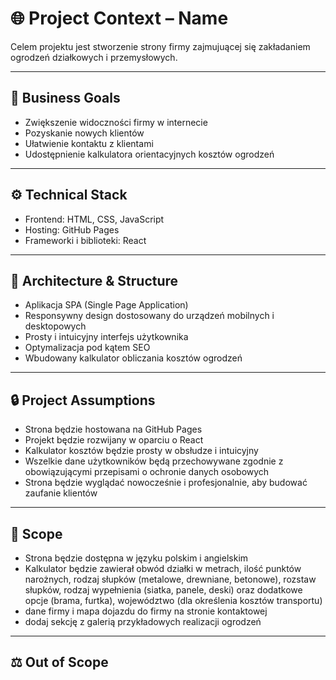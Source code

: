 
# 🌐 Project Context – Name

Celem projektu jest stworzenie strony firmy zajmujuącej się zakładaniem ogrodzeń działkowych i przemysłowych.

---
## 🧭 Business Goals
- Zwiększenie widoczności firmy w internecie
- Pozyskanie nowych klientów
- Ułatwienie kontaktu z klientami
- Udostępnienie kalkulatora orientacyjnych kosztów ogrodzeń

---
## ⚙️ Technical Stack

- Frontend: HTML, CSS, JavaScript
- Hosting: GitHub Pages
- Frameworki i biblioteki: React

---

## 🧩 Architecture & Structure

- Aplikacja SPA (Single Page Application)
- Responsywny design dostosowany do urządzeń mobilnych i desktopowych
- Prosty i intuicyjny interfejs użytkownika
- Optymalizacja pod kątem SEO
- Wbudowany kalkulator obliczania kosztów ogrodzeń

---
## 🔒 Project Assumptions
- Strona będzie hostowana na GitHub Pages
- Projekt będzie rozwijany w oparciu o React
- Kalkulator kosztów będzie prosty w obsłudze i intuicyjny
- Wszelkie dane użytkowników będą przechowywane zgodnie z obowiązującymi przepisami o ochronie danych osobowych
- Strona będzie wyglądać nowocześnie i profesjonalnie, aby budować zaufanie klientów


---
## 🧠 Scope
- Strona będzie dostępna w języku polskim i angielskim
- Kalkulator będzie zawierał obwód działki w metrach, ilość punktów narożnych, rodzaj słupków (metalowe, drewniane, betonowe), rozstaw słupków, rodzaj wypełnienia (siatka, panele, deski) oraz dodatkowe opcje (brama, furtka), województwo (dla określenia kosztów transportu)
- dane firmy i mapa dojazdu do firmy na stronie kontaktowej
- dodaj sekcję z galerią przykładowych realizacji ogrodzeń


---
## ⚖️ Out of Scope
